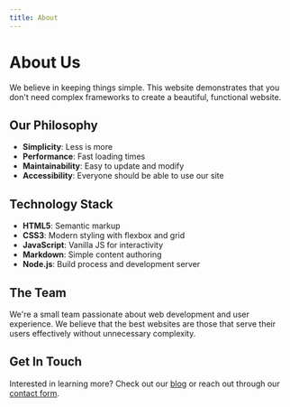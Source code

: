 ```yaml
---
title: About
---
```


# About Us

We believe in keeping things simple. This website demonstrates that you don't need complex frameworks to create a beautiful, functional website.

## Our Philosophy

- **Simplicity**: Less is more
- **Performance**: Fast loading times
- **Maintainability**: Easy to update and modify
- **Accessibility**: Everyone should be able to use our site

## Technology Stack

- **HTML5**: Semantic markup
- **CSS3**: Modern styling with flexbox and grid
- **JavaScript**: Vanilla JS for interactivity
- **Markdown**: Simple content authoring
- **Node.js**: Build process and development server

## The Team

We're a small team passionate about web development and user experience. We believe that the best websites are those that serve their users effectively without unnecessary complexity.

## Get In Touch

Interested in learning more? Check out our [blog](/blog) or reach out through our [contact form](/contact).
